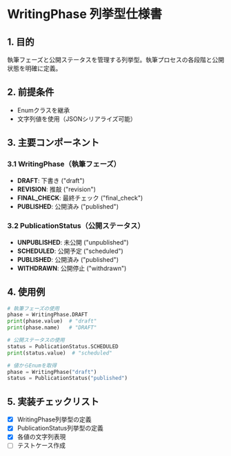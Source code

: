 # WritingPhase 列挙型仕様書

## 1. 目的
執筆フェーズと公開ステータスを管理する列挙型。執筆プロセスの各段階と公開状態を明確に定義。

## 2. 前提条件
- Enumクラスを継承
- 文字列値を使用（JSONシリアライズ可能）

## 3. 主要コンポーネント

### 3.1 WritingPhase（執筆フェーズ）
- **DRAFT**: 下書き ("draft")
- **REVISION**: 推敲 ("revision")
- **FINAL_CHECK**: 最終チェック ("final_check")
- **PUBLISHED**: 公開済み ("published")

### 3.2 PublicationStatus（公開ステータス）
- **UNPUBLISHED**: 未公開 ("unpublished")
- **SCHEDULED**: 公開予定 ("scheduled")
- **PUBLISHED**: 公開済み ("published")
- **WITHDRAWN**: 公開停止 ("withdrawn")

## 4. 使用例
```python
# 執筆フェーズの使用
phase = WritingPhase.DRAFT
print(phase.value)  # "draft"
print(phase.name)   # "DRAFT"

# 公開ステータスの使用
status = PublicationStatus.SCHEDULED
print(status.value)  # "scheduled"

# 値からEnumを取得
phase = WritingPhase("draft")
status = PublicationStatus("published")
```

## 5. 実装チェックリスト
- [x] WritingPhase列挙型の定義
- [x] PublicationStatus列挙型の定義
- [x] 各値の文字列表現
- [ ] テストケース作成
